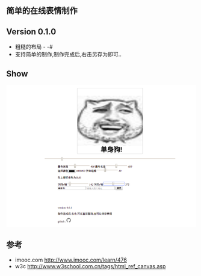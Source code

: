 ## 简单的在线表情制作

## Version 0.1.0
- 粗糙的布局 - -#
- 支持简单的制作,制作完成后,右击另存为即可..

## Show
![question page](https://raw.githubusercontent.com/Joursion/bz_emotion_online/master/showimg/show.png)

## 参考
- imooc.com  http://www.imooc.com/learn/476
- w3c http://www.w3school.com.cn/tags/html_ref_canvas.asp
